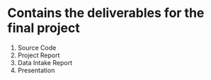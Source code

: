 # Contains the deliverables for the final project

1. Source Code
2. Project Report
3. Data Intake Report
4. Presentation
